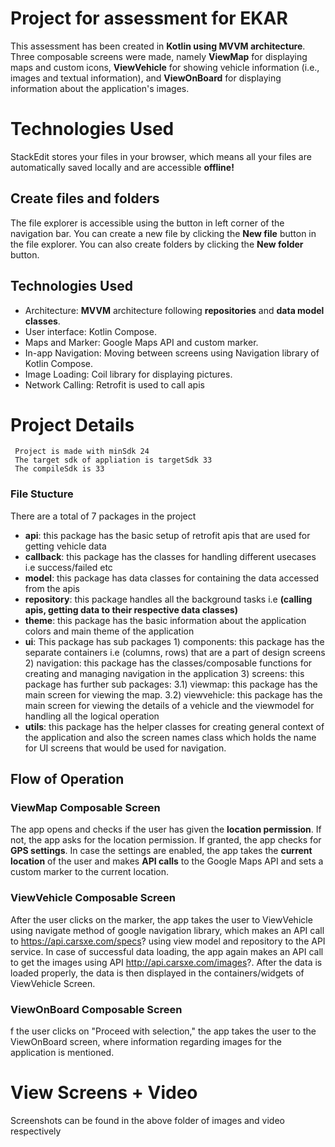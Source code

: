﻿# Project for assessment for EKAR

This assessment has been created in **Kotlin using MVVM architecture**. Three composable screens were made, namely **ViewMap** for displaying maps and custom icons, **ViewVehicle** for showing vehicle information (i.e., images and textual information), and **ViewOnBoard** for displaying information about the application's images.

# Technologies Used

StackEdit stores your files in your browser, which means all your files are automatically saved locally and are accessible **offline!**

## Create files and folders

The file explorer is accessible using the button in left corner of the navigation bar. You can create a new file by clicking the **New file** button in the file explorer. You can also create folders by clicking the **New folder** button.


## Technologies Used

- Architecture: **MVVM** architecture following **repositories** and **data model classes**.
- User interface: Kotlin Compose.
- Maps and Marker: Google Maps API and custom marker.
- In-app Navigation: Moving between screens using Navigation library of Kotlin Compose.
- Image Loading: Coil library for displaying pictures.
- Network Calling: Retrofit is used to call apis

# Project Details
	 Project is made with minSdk 24 
	 The target sdk of appliation is targetSdk 33
	 The compileSdk is 33
### File Stucture

There are a total of 7 packages in the project

- **api**: this package has the basic setup of retrofit apis that are used for getting vehicle data
- **callback**: this package has the classes for handling different usecases i.e success/failed etc
- **model**: this package has data classes for containing the data accessed from the apis
- **repository**: this package handles all the background tasks i.e **(calling apis, getting data to their respective data classes)**
- **theme**: this package has the basic information about the application colors and main theme of the application
- **ui**: This package has sub packages
		1) components: this package has the separate containers i.e (columns, rows) that are a part of design screens
		2) navigation: this package has the classes/composable functions for creating and managing navigation in the application
		3) screens: this package has further sub packages:
				3.1) viewmap: this package has the main screen for viewing the map.
				3.2) viewvehicle: this package has the main screen for viewing the details of a vehicle and the viewmodel for handling all the logical operation
- **utils**: this package has the helper classes for creating general context of the application and also the screen names class which holds the name for UI screens that would be used for navigation. 

## Flow of Operation
### ViewMap Composable Screen

The app opens and checks if the user has given the **location permission**. If not, the app asks for the location permission. If granted, the app checks for **GPS settings**. In case the settings are enabled, the app takes the **current location** of the user and makes **API calls** to the Google Maps API and sets a custom marker to the current location.


### ViewVehicle Composable Screen

After the user clicks on the marker, the app takes the user to ViewVehicle using navigate method of google navigation library, which makes an API call to https://api.carsxe.com/specs? using view model and repository to the API service. In case of successful data loading, the app again makes an API call to get the images using API http://api.carsxe.com/images?. After the data is loaded properly, the data is then displayed in the containers/widgets of ViewVehicle Screen.

### ViewOnBoard Composable Screen

f the user clicks on "Proceed with selection," the app takes the user to the ViewOnBoard screen, where information regarding images for the application is mentioned.

# View Screens + Video
Screenshots can be found in the above folder of images and video respectively
